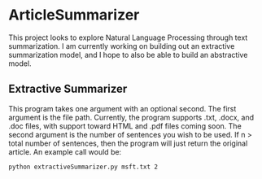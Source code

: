 # ArticleSummarizer
This project looks to explore Natural Language Processing through text summarization. I am currently working on building out an extractive summarization model, and I hope to also be able to build an abstractive model.

## Extractive Summarizer
This program takes one argument with an optional second. The first argument is the file path. Currently, the program supports .txt, .docx, and .doc files, with support toward HTML and .pdf files coming soon. The second argument is the number of sentences you wish to be used. If n > total number of sentences, then the program will just return the original article. An example call would be: 

```python extractiveSummarizer.py msft.txt 2```
